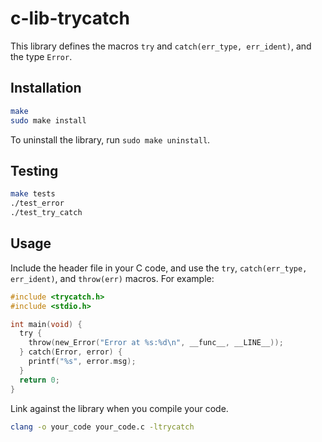 # c-lib-trycatch

This library defines the macros `try` and `catch(err_type, err_ident)`, and the type `Error`.

## Installation

```Bash
make
sudo make install
```

To uninstall the library, run `sudo make uninstall`.

## Testing

```Bash
make tests
./test_error
./test_try_catch
```

## Usage

Include the header file in your C code, and use the `try`, `catch(err_type, err_ident)`, and `throw(err)` macros. For example:

```C
#include <trycatch.h>
#include <stdio.h>

int main(void) {
  try {
    throw(new_Error("Error at %s:%d\n", __func__, __LINE__));
  } catch(Error, error) {
    printf("%s", error.msg);
  }
  return 0;
}
```

Link against the library when you compile your code.

```Bash
clang -o your_code your_code.c -ltrycatch
```
